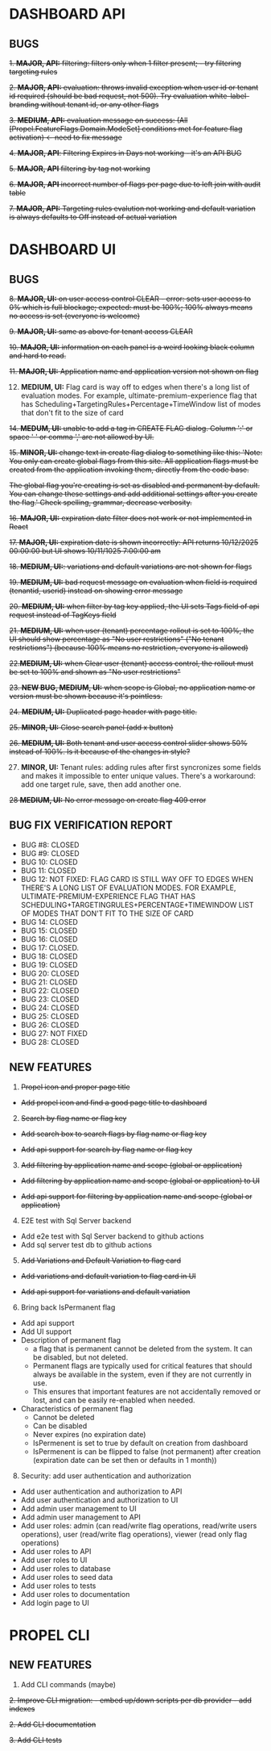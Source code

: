 
# DASHBOARD API
## BUGS

~~1.  **MAJOR, API:** filtering: filters only when 1 filter present; - try filtering targeting rules~~

~~2.  **MAJOR, API:** evaluation: throws invalid exception when user id or tenant id required (should be bad request, not 500).  Try evaluation white-label-branding without tenant id, or any other flags~~

~~3.  **MEDIUM, API:** evaluation message on success: (All [Propel.FeatureFlags.Domain.ModeSet] conditions met for feature flag activation) <- need to fix message~~

~~4. **MAJOR, API**: Filtering Expires in Days not working - it's an API BUG~~

~~5. **MAJOR, API** filtering by tag not working~~

~~6. **MAJOR, API** incorrect number of flags per page due to left join with audit table~~

~~7.  **MAJOR, API:** Targeting rules evalution not working and default variation is always defaults to Off instead of actual variation~~


# DASHBOARD UI 
## BUGS

~~8. **MAJOR, UI:** on user access control CLEAR - error: sets user access to 0% which is full blockage; expected: must be 100%; 100% always means no access is set (everyone is welcome)~~

~~9.  **MAJOR, UI:** same as above for tenant access CLEAR~~

~~10.  **MAJOR, UI:** information on each panel is a weird looking black column and hard to read.~~

~~11.  **MAJOR, UI:** Application name and application version not shown on flag~~

12.  **MEDIUM, UI:** Flag card is way off to edges when there's a long list of evaluation modes. For example, ultimate-premium-experience flag that has Scheduling+TargetingRules+Percentage+TimeWindow list of modes that don't fit to the size of card

~~14. **MEDUM, UI:** unable to add a tag in CREATE FLAG dialog. Column ':' or space ' ' or comma ',' are not allowed by UI.~~

~~15. **MINOR, UI:** change text in create flag dialog to something like this: 'Note: You only can create global flags from this site. All application flags must be created from the application invoking them, directly from the code base.~~

~~The global flag you're creating is set as disabled and permanent by default. You can change these settings and add additional settings after you create the flag.' Check spelling, grammar, decrease verbosity.~~

~~16. **MAJOR, UI:** expiration date filter does not work or not implemented in React~~

~~17. **MAJOR, UI:** expiration date is shown incorrectly: API returns 10/12/2025 00:00:00 but UI shows 10/11/1025 7:00:00 am~~

~~18. **MEDIUM, UI:**: variations and default variations are not shown for flag~~s

~~19. **MEDIUM, UI:** bad request message on evaluation when field is required (tenantid, userid) instead on showing error message~~
	
~~20. **MEDIUM, UI:** when filter by tag key applied, the UI sets Tags field of api request instead of TagKeys field~~

~~21. **MEDIUM, UI:** when user (tenant) percentage rollout is set to 100%, the UI should show percentage as "No user restrictions" ("No tenant restrictions") (because 100% means no restriction, everyone is allowed)~~

~~22.**MEDIUM, UI:** when Clear user (tenant) access control, the rollout must be set to 100% and shown as "No user restrictions"~~

~~23. **NEW BUG, MEDIUM, UI:** when scope is Global, no application name or version must be shown because it's pointless.~~

~~24. **MEDIUM, UI:** Duplicated page header with page title.~~

~~25. **MINOR, UI:** Close search panel (add x button)~~
	
~~26. **MEDIUM, UI:** Both tenant and user access control slider shows 50% instead of 100%. Is it because of the changes in style?~~

27. **MINOR, UI:** Tenant rules: adding rules after first syncronizes some fields and makes it impossible to enter unique values. There's a workaround: add one target rule, save, then add another one.

~~28 **MEDIUM, UI:** No error message on create flag 409 error~~

## BUG FIX VERIFICATION REPORT

- BUG #8: CLOSED
- BUG #9: CLOSED
- BUG 10: CLOSED
- BUG 11: CLOSED
- BUG 12: NOT FIXED: FLAG CARD IS STILL WAY OFF TO EDGES WHEN THERE'S A LONG LIST OF EVALUATION MODES. FOR EXAMPLE, ULTIMATE-PREMIUM-EXPERIENCE FLAG THAT HAS SCHEDULING+TARGETINGRULES+PERCENTAGE+TIMEWINDOW LIST OF MODES THAT DON'T FIT TO THE SIZE OF CARD
- BUG 14: CLOSED
- BUG 15: CLOSED
- BUG 16: CLOSED
- BUG 17: CLOSED. 
- BUG 18: CLOSED
- BUG 19: CLOSED
- BUG 20: CLOSED
- BUG 21: CLOSED
- BUG 22: CLOSED
- BUG 23: CLOSED
- BUG 24: CLOSED
- BUG 25: CLOSED
- BUG 26: CLOSED
- BUG 27: NOT FIXED
- BUG 28: CLOSED

## NEW FEATURES

1. ~~Propel icon and proper page title~~

- ~~Add propel icon and find a good page title to dashboard~~

2. ~~Search by flag name or flag key~~

- ~~Add search box to search flags by flag name or flag key~~

- ~~Add api support for search by flag name or flag key~~

3. ~~Add filtering by application name and scope (global or application)~~
- ~~Add filtering by application name and scope (global or application) to UI~~

- ~~Add api support for filtering by application name and scope (global or application)~~

4. E2E test with Sql Server backend
- Add e2e test with Sql Server backend to github actions
- Add sql server test db to github actions

5. ~~Add Variations and Default Variation to flag card~~
- ~~Add variations and default variation to flag card in UI~~

- ~~Add api support for variations and default variation~~

6. Bring back IsPermanent flag
- Add api support
- Add UI support
- Description of permanent flag
	- a flag that is permanent cannot be deleted from the system. It can be disabled, but not deleted.
	- Permanent flags are typically used for critical features that should always be available in the system, even if they are not currently in use. 
	- This ensures that important features are not accidentally removed or lost, and can be easily re-enabled when needed.
- Characteristics of permanent flag
	- Cannot be deleted
	- Can be disabled
	- Never expires (no expiration date)
	- IsPermenent is set to true by default on creation from dashboard
	- IsPermenent is can be flipped to false (not permanent) after creation (expiration date can be set then or defaults in 1 month))

8. Security: add user authentication and authorization
- Add user authentication and authorization to API
- Add user authentication and authorization to UI
- Add admin user management to UI
- Add admin user management to API
- Add user roles: admin (can read/write flag operations, read/write users operations), user (read/write flag operations), viewer (read only flag operations)
- Add user roles to API
- Add user roles to UI
- Add user roles to database
- Add user roles to seed data
- Add user roles to tests
- Add user roles to documentation
- Add login page to UI



# PROPEL CLI

## NEW FEATURES
1. Add CLI commands (maybe)

~~2. Improve CLI migration: 
	- embed up/down scripts per db provider
	- add indexes~~

~~2. Add CLI documentation~~

~~3. Add CLI tests~~
